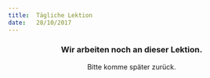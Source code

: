 ```yaml
---
title:  Tägliche Lektion
date:   28/10/2017
---
```


### <center>Wir arbeiten noch an dieser Lektion.</center>
<center>Bitte komme später zurück.</center>